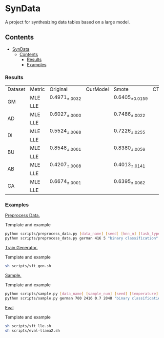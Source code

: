 # SynData

A project for synthesizing data tables based on a large model.

## Contents

- [SynData](#syndata)
  - [Contents](#contents)
    - [Results](#results)
    - [Examples](#examples)


### Results



<table>

  <tr>
  <td>Dataset</td>
  <td>Metric</td>
  <td>Original</td>
  <td>OurModel</td>
  <td>Smote</td>
  <td>CTGAN</td>
  <td>CTAB</td>
  <td>TabDDPM</td>
  <td>TABSYN</td>
  <td>REaLTabFormer</td>
  




  </tr>

  <tr>
    <td rowspan="2">GM</td>
    <td>MLE</td>
    <td>0.4971<sub>±.0032</sub></td>
    <td></td>
    <td>0.6405<sub>±0.0159</sub></td>
    <td></td>
    <td></td>
    <td></td>
    <td></td>
    <td></td>
  </tr>
  <tr>
    <td>LLE</td>
    <td></td>
    <td></td>
    <td></td>
    <td></td>
    <td></td>
    <td></td>
    <td></td>
    <td></td>
  </tr>

  <tr>
    <td rowspan="2">AD</td>
    <td>MLE</td>
    <td>0.6027<sub>±.0000</sub></td>
    <td></td>
    <td>0.7486<sub>±.0022</sub></td>
    <td></td>
    <td>0.7325<sub>±.0049</sub></td>
    <td></td>
    <td></td>
    <td></td>
    
  </tr>
  <tr>
    <td>LLE</td>
    <td></td>
    <td></td>
    <td></td>
    <td></td>
    <td></td>
    <td></td>
    <td></td>
    <td></td>
  </tr>

  <tr>
    <td rowspan="2">DI</td>
    <td>MLE</td>
    <td>0.5524<sub>±.0068</sub></td>
    <td></td>
    <td>0.7226<sub>±.0255</sub></td>
    <td></td>
    <td>0.6632<sub>±.0317</sub></td>
    <td></td>
    <td></td>
    <td></td>
    

  </tr>
  <tr>
    <td>LLE</td>
    <td></td>
    <td></td>
    <td></td>
    <td></td>
    <td></td>
    <td></td>
    <td></td>
    <td></td>

  <tr>
    <td rowspan="2">BU</td>
    <td>MLE</td>
    <td>0.8548<sub>±.0001</sub></td>
    <td></td>
    <td>0.8380<sub>±.0056</sub></td>
    <td></td>
    <td>0.7934<sub>±.0064</sub></td>
    <td></td>
    <td></td>
    <td></td>
    
  </tr>
  <tr>
    <td>LLE</td>
    <td></td>
    <td></td>
    <td></td>
    <td></td>
    <td></td>
    <td></td>
    <td></td>
    <td></td>
  </tr>

  <tr>
    <td rowspan="2">AB</td>
    <td>MLE</td>
    <td>0.4207<sub>±.0008</sub></td>
    <td></td>
    <td>0.4013<sub>±.0141</sub></td>
    <td></td>
    <td>0.2153<sub>±.0730</sub></td>
    <td></td>
    <td></td>
    <td></td>
    

  </tr>
  <tr>
    <td>LLE</td>
    <td></td>
    <td></td>
    <td></td>
    <td></td>
    <td></td>
    <td></td>
    <td></td>
    <td></td>

  <tr>
    <td rowspan="2">CA</td>
    <td>MLE</td>
    <td>0.6674<sub>±.0001</sub></td>
    <td></td>
    <td>0.6395<sub>±.0062</sub></sub></td>
    <td></td>
    <td></td>
    <td></td>
    <td></td>
    <td></td>
    
  </tr>
  <tr>
    <td>LLE</td>
    <td></td>
    <td></td>
    <td></td>
    <td></td>
    <td></td>
    <td></td>
    <td></td>
    <td></td>
</table>


### Examples

<ins>Preprocess Data.</ins>

Template and example

```bash
python scripts/preprocess_data.py [data_name] [seed] [knn_n] [task_type] [des] [re_format] [sample_num]
python scripts/preprocess_data.py german 416 5 "binary classification" "user credit scores" dict 700
```

<ins>Train Generator.</ins>

Template and example

```bash
sh scripts/sft_gen.sh
```

<ins>Sample.</ins>

Template and example

```bash
python scripts/sample.py [data_name] [sample_num] [seed] [temperature] [max_length] [task_type] [device]
python scripts/sample.py german 700 2416 0.7 2048 'binary classification' 'cuda:0'
```

<ins>Eval</ins>

Template and example

```bash
sh scripts/sft_lle.sh
sh scripts/eval-llama2.sh
```
